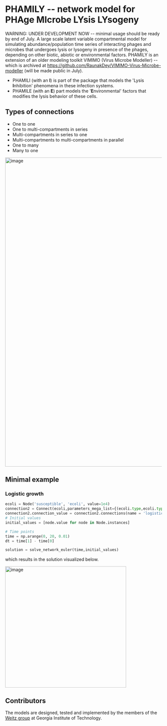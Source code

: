 # PHAMILY -- network model for PHAge MIcrobe LYsis LYsogeny
WARNING: UNDER DEVELOPMENT NOW -- minimal usage should be ready by end of July.
A large scale latent variable compartmental model for simulating abundance/population time series of interacting phages and microbes that undergoes lysis or lysogeny in presence of the phages, depending on other biotic, abiotic or environmental factors. PHAMILY is an extension of an older modeling toolkit VIMIMO (Virus Microbe Modeller) -- which is archived at https://github.com/RaunakDey/VIMIMO-Virus-Microbe-modeller (will be made public in July).

* PHAMILI (with an **I**) is part of the package that models the 'Lysis **I**nhibition' phenomena in these infection systems.
* PHAMILE (with an **E**) part models the '**E**nvironmental' factors that modifies the lysis behavior of these cells.

## Types of connections
* One to one
* One to multi-compartments in series
* Multi-compartments in series to one
* Multi-compartments to multi-compartments in parallel
* One to many
* Many to one

<img width="992" alt="image" src="https://github.com/RaunakDey/phamily/assets/39820997/3fab7dd8-0aa7-490b-bf2a-7ada92b06a6b">

## Minimal example

### Logistic growth

```python
ecoli = Node('susceptible', 'ecoli', value=1e4)
connection2 = Connect(ecoli,parameters_mega_list={(ecoli.type,ecoli.type):{'carrying_cap' : 70000,'growth_rate' : 0.3}})
connection2.connection_value = connection2.connections(name = 'logistic-growth')
# Initial values
initial_values = [node.value for node in Node.instances]

# Time points
time = np.arange(0, 20, 0.01)
dt = time[1] - time[0]

solution = solve_network_euler(time,initial_values)

```
which results in the solution visualized below.

<img width="389" alt="image" src="https://github.com/RaunakDey/phamily/assets/39820997/44a2f67e-6d66-46c5-bdd6-4d862e22009d">



## Contributors

The models are designed, tested and implemented by the members of the [Weitz group](https://weitzgroup.biosci.gatech.edu) at Georgia Institute of Technology. 





 

